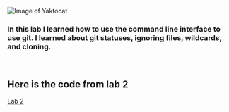 ![Image of Yaktocat](https://avatars.githubusercontent.com/u/18133?s=200&v=4)

### In this lab I learned how to use the command line interface to use git. I learned about git statuses, ignoring files, wildcards, and cloning. 

<br>

## Here is the code from lab 2
[Lab 2](https://github.com/tguthrie1765/cit281-lab2/blob/78ac49b3559d72c139361a1df51726b3ec582bb7/lab2.js)
